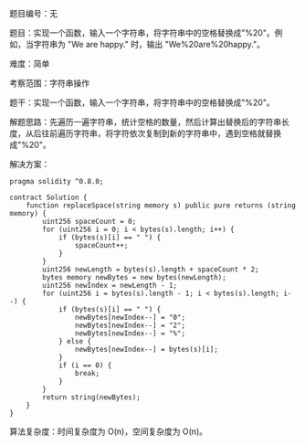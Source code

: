 题目编号：无

题目：实现一个函数，输入一个字符串，将字符串中的空格替换成"%20"。例如，当字符串为 "We are happy." 时，输出 "We%20are%20happy."。

难度：简单

考察范围：字符串操作

题干：实现一个函数，输入一个字符串，将字符串中的空格替换成"%20"。

解题思路：先遍历一遍字符串，统计空格的数量，然后计算出替换后的字符串长度，从后往前遍历字符串，将字符依次复制到新的字符串中，遇到空格就替换成"%20"。

解决方案：

```solidity
pragma solidity ^0.8.0;

contract Solution {
    function replaceSpace(string memory s) public pure returns (string memory) {
        uint256 spaceCount = 0;
        for (uint256 i = 0; i < bytes(s).length; i++) {
            if (bytes(s)[i] == " ") {
                spaceCount++;
            }
        }
        uint256 newLength = bytes(s).length + spaceCount * 2;
        bytes memory newBytes = new bytes(newLength);
        uint256 newIndex = newLength - 1;
        for (uint256 i = bytes(s).length - 1; i < bytes(s).length; i--) {
            if (bytes(s)[i] == " ") {
                newBytes[newIndex--] = "0";
                newBytes[newIndex--] = "2";
                newBytes[newIndex--] = "%";
            } else {
                newBytes[newIndex--] = bytes(s)[i];
            }
            if (i == 0) {
                break;
            }
        }
        return string(newBytes);
    }
}
```

算法复杂度：时间复杂度为 O(n)，空间复杂度为 O(n)。